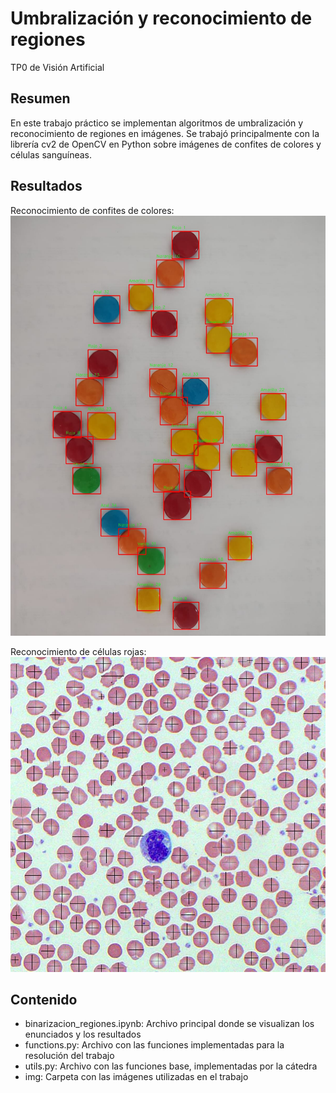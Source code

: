 # Umbralización y reconocimiento de regiones
 TP0 de Visión Artificial

## Resumen
En este trabajo práctico se implementan algoritmos de umbralización y reconocimiento de regiones en imágenes. Se trabajó principalmente con la librería cv2 de OpenCV en Python sobre imágenes de confites de colores y células sanguíneas.

## Resultados
Reconocimiento de confites de colores:
![Confites detectados](imgs/outputs/boxed_3.jpg)

Reconocimiento de células rojas:
![Células rojas detectadas](imgs/outputs/red_blood_cells_detected_1.jpg)

## Contenido
- binarizacion_regiones.ipynb: Archivo principal donde se visualizan los enunciados y los resultados
- functions.py: Archivo con las funciones implementadas para la resolución del trabajo
- utils.py: Archivo con las funciones base, implementadas por la cátedra
- img: Carpeta con las imágenes utilizadas en el trabajo
